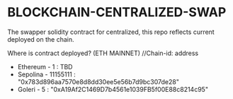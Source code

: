 # BLOCKCHAIN-CENTRALIZED-SWAP
The swapper solidity contract for centralized, this repo reflects current deployed on the chain.

Where is contract deployed? (ETH MAINNET)
//Chain-id: address
- Ethereum - 1 : TBD
- Sepolina - 11155111 : "0x783d896aa7570e8d8dd30ee5e56b7d9bc307de28"
- Goleri - 5 : "0xA19Af2C1469D7b4561e1039FB5f00E88c8214c95"
